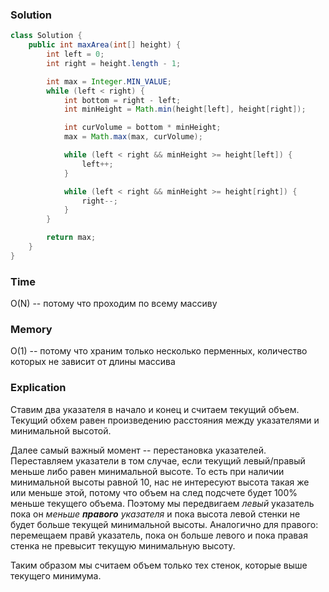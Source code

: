 ### Solution
```java
class Solution {
    public int maxArea(int[] height) {
        int left = 0;
        int right = height.length - 1;

        int max = Integer.MIN_VALUE;
        while (left < right) {
            int bottom = right - left;
            int minHeight = Math.min(height[left], height[right]);

            int curVolume = bottom * minHeight;
            max = Math.max(max, curVolume);

            while (left < right && minHeight >= height[left]) {
                left++;
            }

            while (left < right && minHeight >= height[right]) {
                right--;
            }
        }

        return max;
    }
}
```

### Time
O(N) -- потому что проходим по всему массиву
### Memory
O(1) -- потому что храним только несколько перменных, количество которых не зависит от длины массива
### Explication
Ставим два указателя в начало и конец и считаем текущий объем.
Текущий обхем равен произведению расстояния между указателями и минимальной высотой.

Далее самый важный момент -- перестановка указателей. Переставляем указатели в том случае, 
если текущий левый/правый меньше либо равен минимальной высоте. То есть при наличии минимальной
высоты равной 10, нас не интересуют высота такая же или меньше этой, потому что объем на след подсчете 
будет 100% меньше текущего объема. Поэтому мы передвигаем _левый_ указатель пока он _меньше **правого** указателя_ и 
пока высота левой стенки не будет больше текущей минимальной высоты. Аналогично для правого: 
перемещаем правй указатель, пока он больше левого и пока правая стенка не превысит текущую минимальную высоту.

Таким образом мы считаем объем только тех стенок, которые выше текущего минимума.
